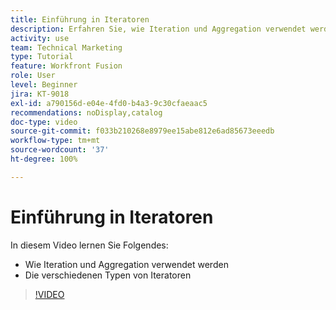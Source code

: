 ```yaml
---
title: Einführung in Iteratoren
description: Erfahren Sie, wie Iteration und Aggregation verwendet werden, und lernen Sie die verschiedenen Typen von Iteratoren in [!DNL Adobe Workfront Fusion]kennen.
activity: use
team: Technical Marketing
type: Tutorial
feature: Workfront Fusion
role: User
level: Beginner
jira: KT-9018
exl-id: a790156d-e04e-4fd0-b4a3-9c30cfaeaac5
recommendations: noDisplay,catalog
doc-type: video
source-git-commit: f033b210268e8979ee15abe812e6ad85673eeedb
workflow-type: tm+mt
source-wordcount: '37'
ht-degree: 100%

---
```


# Einführung in Iteratoren

In diesem Video lernen Sie Folgendes:

* Wie Iteration und Aggregation verwendet werden
* Die verschiedenen Typen von Iteratoren

>[!VIDEO](https://video.tv.adobe.com/v/335277/?quality=12&learn=on)
